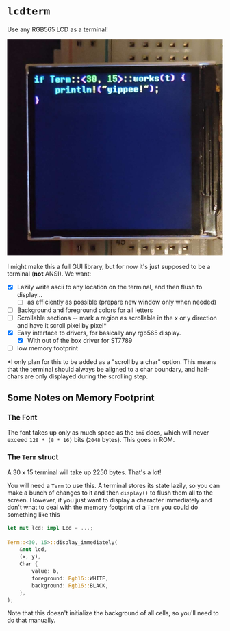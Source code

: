 # `lcdterm`

Use any RGB565 LCD as a terminal! 

![The terminal in use](image/IMG_TERM_IN_USE.jpg)

I might make this a full GUI library, but for now it's just supposed
to be a terminal (**not** ANSI). We want:

- [x] Lazily write ascii to any location on the terminal, and then flush
  to display...
  - [ ] as efficiently as possible (prepare new window only when needed)
- [ ] Background and foreground colors for all letters
- [ ] Scrollable sections -- mark a region as scrollable in the x or y
  direction and have it scroll pixel by pixel*
- [x] Easy interface to drivers, for basically any rgb565 display.
  - [x] With out of the box driver for ST7789
- [ ] low memory footprint

*I only plan for this to be added as a "scroll by a char" option. This
means that the terminal should always be aligned to a char boundary, and
half-chars are only displayed during the scrolling step.

## Some Notes on Memory Footprint

### The Font

The font takes up only as much space as the `bmi` does, which will never
exceed `128 * (8 * 16)` bits (`2048` bytes). This goes in ROM.

### The `Term` struct

A 30 x 15 terminal will take up 2250 bytes. That's a lot!

You will need a `Term` to use this. A terminal stores its state lazily,
so you can make a bunch of changes to it and then `display()` to flush
them all to the screen. However, if you just want to display a character 
immediately and don't wnat to deal with the memory footprint of a `Term`
you could do something like this

```rs
let mut lcd: impl Lcd = ...;

Term::<30, 15>::display_immediately(
    &mut lcd,
    (x, y),
    Char {
        value: b,
        foreground: Rgb16::WHITE,
        background: Rgb16::BLACK,
    },
);
```

Note that this doesn't initialize the background of all cells, so you'll
need to do that manually.